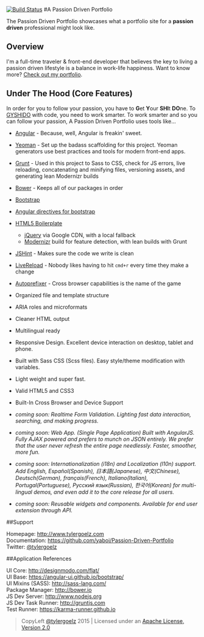 [![Build Status](https://travis-ci.org/yaboi/Passion-Driven-Portfolio.svg?branch=master)](https://travis-ci.org/yaboi/Passion-Driven-Portfolio)
#A Passion Driven Portfolio

The Passion Driven Portfolio showcases what a portfolio site for a **passion driven** professional might look like.

## Overview

I'm a full-time traveler & front-end developer that believes the key to living a passion driven lifestyle is a balance in work-life happiness. Want to know more? [Check out my portfolio](http://www.tylergoelz.com).

## Under The Hood (Core Features)
In order for you to follow your passion, you have to **G**et **Y**our **SHI**t **DO**ne. To [GYSHIDO](http://gyshido.com) with code, you need to work smarter.
To work smarter and so you can follow your passion, A Passion Driven Portfolio uses tools like...

* [Angular](https://angularjs.org/) - Because, well, Angular is freakin' sweet.
* [Yeoman](http://yeoman.io) - Set up the badass scaffolding for this project. Yeoman generators use best practices and tools for modern front-end apps.
* [Grunt](http://gruntjs.com/) - Used in this project to Sass to CSS, check for JS errors, live reloading, concatenating and minifying files, versioning assets, and generating lean Modernizr builds
* [Bower](http://bower.io/) - Keeps all of our packages in order
* [Bootstrap](http://getbootstrap.com/) 
* [Angular directives for bootstrap](https://angular-ui.github.io/bootstrap/)
* [HTML5 Boilerplate](http://html5boilerplate.com/)
    * [jQuery](http://jquery.com/) via Google CDN, with a local fallback
    * [Modernizr](http://modernizr.com/) build for feature detection, with lean builds with Grunt

* [JSHint](http://jshint.com/) - Makes sure the code we write is clean
* [LiveReload](http://livereload.com/) - Nobody likes having to hit `cmd+r` every time they make a change
* [Autoprefixer](https://github.com/postcss/autoprefixer) - Cross browser capabilities is the name of the game 
* Organized file and template structure
* ARIA roles and microformats
* Cleaner HTML output
* Multilingual ready
* Responsive Design. Excellent device interaction on desktop, tablet and phone.
* Built with Sass CSS (Scss files). Easy style/theme modification with variables.
* Light weight and super fast.
* Valid HTML5 and CSS3
* Built-In Cross Browser and Device Support
* *coming soon: Realtime Form Validation. Lighting fast data interaction, searching, and making progress.*
* *coming soon: Web App. (Single Page Application) Built with AngularJS. Fully AJAX powered and prefers to munch on JSON entirely. We prefer that the user never refresh the entire page needlessly. Faster, smoother, more fun.*
* *coming soon: Internationalization (i18n) and Localization (l10n) support. Add English, Español(Spanish), 日本語(Japanese), 中文(Chinese), Deutsch(German), français(French), Italiano(Italian), Portugal(Portuguese), Русский язык(Russian), 한국어(Korean) for multi-lingual demos, and even add it to the core release for all users.*
* *coming soon: Reusable widgets and components. Available for end user extension through API.*

##Support

Homepage: http://www.tylergoelz.com  
Documentation: https://github.com/yaboi/Passion-Driven-Portfolio  
Twitter: [@tylergoelz](https://twitter.com/tylergoelz)  

##Application References

UI Core: http://designmodo.com/flat/  
UI Base: https://angular-ui.github.io/bootstrap/  
UI Mixins (SASS): http://sass-lang.com/  
Package Manager: http://bower.io  
JS Dev Server: http://www.nodejs.org  
JS Dev Task Runner: http://gruntjs.com  
Test Runner: https://karma-runner.github.io  

> CopyLeft [@tylergoelz](http://www.twitter.com/tylergoelz) 2015 | Licensed under an [Apache License, Version 2.0](http://www.apache.org/licenses/LICENSE-2.0)
